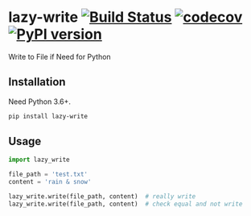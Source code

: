 # lazy-write [![Build Status](https://travis-ci.com/FebruaryBreeze/lazy-write.svg?branch=master)](https://travis-ci.com/FebruaryBreeze/lazy-write) [![codecov](https://codecov.io/gh/FebruaryBreeze/lazy-write/branch/master/graph/badge.svg)](https://codecov.io/gh/FebruaryBreeze/lazy-write) [![PyPI version](https://badge.fury.io/py/lazy-write.svg)](https://pypi.org/project/lazy-write/)

Write to File if Need for Python

## Installation

Need Python 3.6+.

```bash
pip install lazy-write
```

## Usage

```python
import lazy_write

file_path = 'test.txt'
content = 'rain & snow'

lazy_write.write(file_path, content)  # really write
lazy_write.write(file_path, content)  # check equal and not write
```
